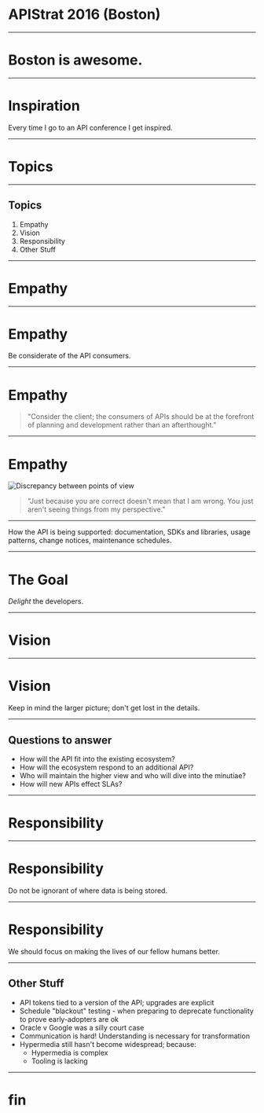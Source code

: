 APIStrat 2016 (Boston)
=============

---

# Boston is awesome.

---

# Inspiration

Every time I go to an API conference I get inspired.

---

# Topics

---

## Topics

  1. Empathy
  2. Vision
  3. Responsibility
  4. Other Stuff

---

# Empathy

---

# Empathy

Be considerate of the API consumers.

---

# Empathy

  > "Consider the client; the consumers of APIs should be at the forefront of
  > planning and development rather than an afterthought."

---

# Empathy

![Discrepancy between points of view](https://s-media-cache-ak0.pinimg.com/736x/79/69/00/7969003a49be87b104b5afcfbc5b4afb.jpg)

  > "Just because you are correct doesn't mean that I am wrong. You just aren't
  > seeing things from my perspective."

---

How the API is being supported: documentation, SDKs and libraries, usage
patterns, change notices, maintenance schedules.

---

# The Goal

_Delight_ the developers.

---

# Vision

---

# Vision

Keep in mind the larger picture; don't get lost in the details.

---

## Questions to answer

  - How will the API fit into the existing ecosystem?
  - How will the ecosystem respond to an additional API?
  - Who will maintain the higher view and who will dive into the minutiae?
  - How will new APIs effect SLAs?

---

# Responsibility

---

# Responsibility

Do not be ignorant of where data is being stored.

---

# Responsibility

We should focus on making the lives of our fellow humans better.

---

## Other Stuff

  - API tokens tied to a version of the API; upgrades are explicit
  - Schedule "blackout" testing - when preparing to deprecate functionality
  to prove early-adopters are ok
  - Oracle v Google was a silly court case
  - Communication is hard! Understanding is necessary for transformation
  - Hypermedia still hasn't become widespread; because:
    + Hypermedia is complex
    + Tooling is lacking

---

# fin
